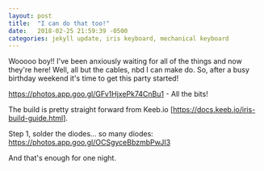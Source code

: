 ```yaml
---
layout: post
title:  "I can do that too!"
date:   2018-02-25 21:59:39 -0500
categories: jekyll update, iris keyboard, mechanical keyboard
---
```


Wooooo boy!! I've been anxiously waiting for all of the things and now they're here! Well, all but the cables, nbd I can make do. So, after a busy birthday weekend it's time to get this party started!

https://photos.app.goo.gl/GFv1HjxePk74CnBu1 - All the bits!

The build is pretty straight forward from Keeb.io [https://docs.keeb.io/iris-build-guide.html].

Step 1, solder the diodes... so many diodes: https://photos.app.goo.gl/OCSgyceBbzmbPwJI3

And that's enough for one night.